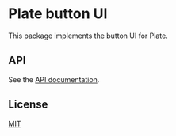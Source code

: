 # Plate button UI

This package implements the button UI for Plate.

## API

See the [API documentation](https://plate-api.udecode.io/globals.html). 

## License

[MIT](../../LICENSE)
